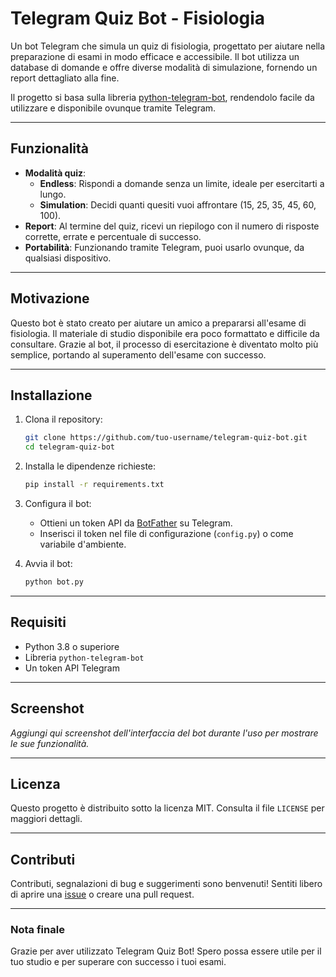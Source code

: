 # Telegram Quiz Bot - Fisiologia

Un bot Telegram che simula un quiz di fisiologia, progettato per aiutare nella preparazione di esami in modo efficace e accessibile. Il bot utilizza un database di domande e offre diverse modalità di simulazione, fornendo un report dettagliato alla fine. 

Il progetto si basa sulla libreria [python-telegram-bot](https://python-telegram-bot.readthedocs.io/), rendendolo facile da utilizzare e disponibile ovunque tramite Telegram.

---

## Funzionalità

- **Modalità quiz**:
  - **Endless**: Rispondi a domande senza un limite, ideale per esercitarti a lungo.
  - **Simulation**: Decidi quanti quesiti vuoi affrontare (15, 25, 35, 45, 60, 100).
- **Report**: Al termine del quiz, ricevi un riepilogo con il numero di risposte corrette, errate e percentuale di successo.
- **Portabilità**: Funzionando tramite Telegram, puoi usarlo ovunque, da qualsiasi dispositivo.

---

## Motivazione

Questo bot è stato creato per aiutare un amico a prepararsi all'esame di fisiologia. Il materiale di studio disponibile era poco formattato e difficile da consultare. Grazie al bot, il processo di esercitazione è diventato molto più semplice, portando al superamento dell'esame con successo.

---

## Installazione

1. Clona il repository:
   ```bash
   git clone https://github.com/tuo-username/telegram-quiz-bot.git
   cd telegram-quiz-bot
   ```

2. Installa le dipendenze richieste:
   ```bash
   pip install -r requirements.txt
   ```

3. Configura il bot:
   - Ottieni un token API da [BotFather](https://core.telegram.org/bots#botfather) su Telegram.
   - Inserisci il token nel file di configurazione (`config.py`) o come variabile d'ambiente.

4. Avvia il bot:
   ```bash
   python bot.py
   ```

---

## Requisiti

- Python 3.8 o superiore
- Libreria `python-telegram-bot`
- Un token API Telegram

---

## Screenshot

_Aggiungi qui screenshot dell'interfaccia del bot durante l'uso per mostrare le sue funzionalità._

---

## Licenza

Questo progetto è distribuito sotto la licenza MIT. Consulta il file `LICENSE` per maggiori dettagli.

---

## Contributi

Contributi, segnalazioni di bug e suggerimenti sono benvenuti! Sentiti libero di aprire una [issue](https://github.com/tuo-username/telegram-quiz-bot/issues) o creare una pull request.

---

### Nota finale

Grazie per aver utilizzato Telegram Quiz Bot! Spero possa essere utile per il tuo studio e per superare con successo i tuoi esami.
